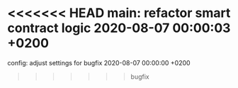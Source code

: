 <<<<<<< HEAD
main: refactor smart contract logic 2020-08-07 00:00:03 +0200
=======
config: adjust settings for bugfix 2020-08-07 00:00:00 +0200
>>>>>>> bugfix

